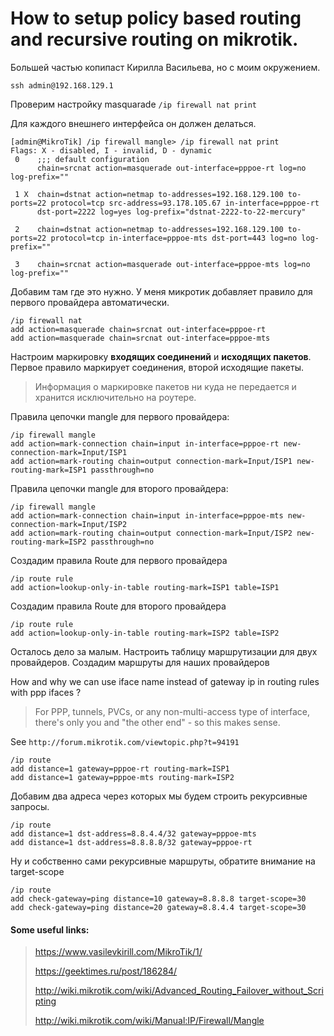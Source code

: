 
# How to setup policy based routing and recursive routing on mikrotik.

Большей частью копипаст Кирилла Васильева, но с моим окружением.

```
ssh admin@192.168.129.1
```

Проверим настройку masquarade `/ip firewall nat print`

Для каждого внешнего интерфейса он должен делаться.

```
[admin@MikroTik] /ip firewall mangle> /ip firewall nat print
Flags: X - disabled, I - invalid, D - dynamic 
 0    ;;; default configuration
      chain=srcnat action=masquerade out-interface=pppoe-rt log=no log-prefix="" 

 1 X  chain=dstnat action=netmap to-addresses=192.168.129.100 to-ports=22 protocol=tcp src-address=93.178.105.67 in-interface=pppoe-rt 
      dst-port=2222 log=yes log-prefix="dstnat-2222-to-22-mercury" 

 2    chain=dstnat action=netmap to-addresses=192.168.129.100 to-ports=22 protocol=tcp in-interface=pppoe-mts dst-port=443 log=no log-prefix="" 

 3    chain=srcnat action=masquerade out-interface=pppoe-mts log=no log-prefix="" 
```

Добавим там где это нужно. У меня микротик добавляет правило для первого провайдера автоматически.

```
/ip firewall nat
add action=masquerade chain=srcnat out-interface=pppoe-rt
add action=masquerade chain=srcnat out-interface=pppoe-mts
```


Настроим маркировку **входящих соединений** и **исходящих пакетов**.
Первое правило маркирует соединения, второй исходящие пакеты.

> Информация о маркировке пакетов ни куда не передается и хранится исключительно на роутере.

Правила цепочки mangle для первого провайдера:

```
/ip firewall mangle
add action=mark-connection chain=input in-interface=pppoe-rt new-connection-mark=Input/ISP1
add action=mark-routing chain=output connection-mark=Input/ISP1 new-routing-mark=ISP1 passthrough=no
```

Правила цепочки mangle для второго провайдера:

```
/ip firewall mangle
add action=mark-connection chain=input in-interface=pppoe-mts new-connection-mark=Input/ISP2
add action=mark-routing chain=output connection-mark=Input/ISP2 new-routing-mark=ISP2 passthrough=no
```

Создадим правила Route для первого провайдера

```
/ip route rule
add action=lookup-only-in-table routing-mark=ISP1 table=ISP1
```

Создадим правила Route для второго провайдера

```
/ip route rule
add action=lookup-only-in-table routing-mark=ISP2 table=ISP2
```

Осталось дело за малым. Настроить таблицу маршрутизации для двух провайдеров.
Создадим маршруты для наших провайдеров

How and why we can use iface name instead of gateway ip in routing rules with ppp ifaces ?

> For PPP, tunnels, PVCs, or any non-multi-access type of interface, there's only you and "the other end" - so this makes sense.

See `http://forum.mikrotik.com/viewtopic.php?t=94191`

```
/ip route
add distance=1 gateway=pppoe-rt routing-mark=ISP1
add distance=1 gateway=pppoe-mts routing-mark=ISP2
```

Добавим два адреса через которых мы будем строить рекурсивные запросы.

```
/ip route
add distance=1 dst-address=8.8.4.4/32 gateway=pppoe-mts
add distance=1 dst-address=8.8.8.8/32 gateway=pppoe-rt
```

Ну и собственно сами рекурсивные маршруты, обратите внимание на target-scope

```
/ip route
add check-gateway=ping distance=10 gateway=8.8.8.8 target-scope=30
add check-gateway=ping distance=20 gateway=8.8.4.4 target-scope=30
```


#### Some useful links:

> https://www.vasilevkirill.com/MikroTik/1/
> 
> https://geektimes.ru/post/186284/
> 
> http://wiki.mikrotik.com/wiki/Advanced_Routing_Failover_without_Scripting
>
> http://wiki.mikrotik.com/wiki/Manual:IP/Firewall/Mangle

